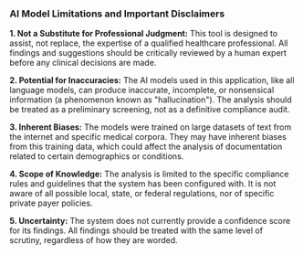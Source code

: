### AI Model Limitations and Important Disclaimers

**1. Not a Substitute for Professional Judgment:**
This tool is designed to assist, not replace, the expertise of a qualified healthcare professional. All findings and suggestions should be critically reviewed by a human expert before any clinical decisions are made.

**2. Potential for Inaccuracies:**
The AI models used in this application, like all language models, can produce inaccurate, incomplete, or nonsensical information (a phenomenon known as "hallucination"). The analysis should be treated as a preliminary screening, not as a definitive compliance audit.

**3. Inherent Biases:**
The models were trained on large datasets of text from the internet and specific medical corpora. They may have inherent biases from this training data, which could affect the analysis of documentation related to certain demographics or conditions.

**4. Scope of Knowledge:**
The analysis is limited to the specific compliance rules and guidelines that the system has been configured with. It is not aware of all possible local, state, or federal regulations, nor of specific private payer policies.

**5. Uncertainty:**
The system does not currently provide a confidence score for its findings. All findings should be treated with the same level of scrutiny, regardless of how they are worded.
